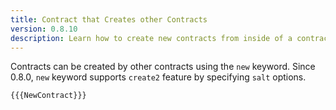 ```yaml
---
title: Contract that Creates other Contracts
version: 0.8.10
description: Learn how to create new contracts from inside of a contract with Solidity
---
```


Contracts can be created by other contracts using the `new` keyword. Since 0.8.0, `new` keyword supports `create2` feature by specifying `salt` options.

```solidity
{{{NewContract}}}
```
